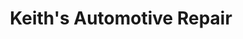 ---
title: "Keith's Automotive Repair"
url: /baton-rouge/keiths-automotive-repair/
shop: car repair
---